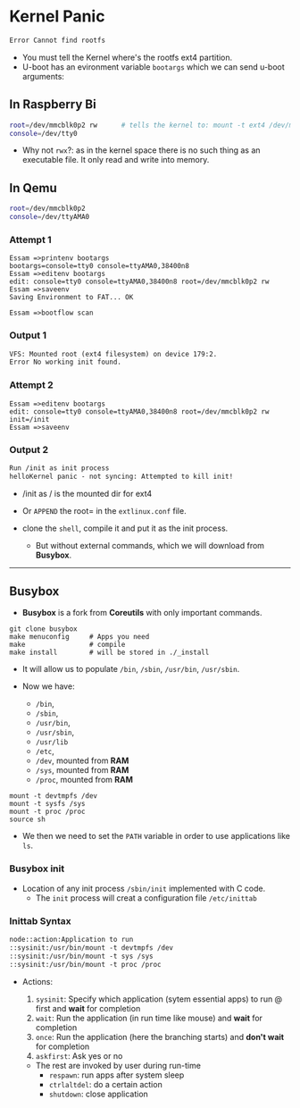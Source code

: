 # Kernel Panic

```txt
Error Cannot find rootfs
```

* You must tell the Kernel where's the rootfs ext4 partition.
* U-boot has an evironment variable `bootargs` which we can send u-boot arguments:

## In Raspberry Bi

```sh
root=/dev/mmcblk0p2 rw      # tells the kernel to: mount -t ext4 /dev/mmcblk0p2 /, rw
console=/dev/tty0
```

* Why not `rwx`?: as in the kernel space there is no such thing as an executable file. It only read and write into memory.

## In Qemu

```sh
root=/dev/mmcblk0p2
console=/dev/ttyAMA0
```

### Attempt 1

```shell
Essam =>printenv bootargs
bootargs=console=tty0 console=ttyAMA0,38400n8
Essam =>editenv bootargs 
edit: console=tty0 console=ttyAMA0,38400n8 root=/dev/mmcblk0p2 rw
Essam =>saveenv
Saving Environment to FAT... OK

Essam =>bootflow scan
```

### Output 1

```txt
VFS: Mounted root (ext4 filesystem) on device 179:2.
Error No working init found.
```

### Attempt 2

```shell
Essam =>editenv bootargs 
edit: console=tty0 console=ttyAMA0,38400n8 root=/dev/mmcblk0p2 rw init=/init
Essam =>saveenv
```

### Output 2

```txt
Run /init as init process
helloKernel panic - not syncing: Attempted to kill init! 
```

* /init as / is the mounted dir for ext4

* Or `APPEND` the root= in the `extlinux.conf` file.

* clone the `shell`, compile it and put it as the init process.
  * But without external commands, which we will download from **Busybox**.

---

## Busybox

* **Busybox** is a fork from **Coreutils** with only important commands.

```shell
git clone busybox
make menuconfig     # Apps you need
make                # compile
make install        # will be stored in ./_install 
```

* It will allow us to populate `/bin`, `/sbin`, `/usr/bin`, `/usr/sbin`.

* Now we have:
  * `/bin`,
  * `/sbin`,
  * `/usr/bin`,
  * `/usr/sbin`,
  * `/usr/lib`
  * `/etc`,
  * `/dev`,     mounted from **RAM**
  * `/sys`,     mounted from **RAM**
  * `/proc`,    mounted from **RAM**

```shell
mount -t devtmpfs /dev
mount -t sysfs /sys
mount -t proc /proc
source sh
```

* We then we need to set the `PATH` variable in order to use applications like `ls`.

### Busybox init

* Location of any init process `/sbin/init` implemented with C code.
  * The `init` process will creat a configuration file `/etc/inittab`

### Inittab Syntax

```txt
node::action:Application to run
::sysinit:/usr/bin/mount -t devtmpfs /dev
::sysinit:/usr/bin/mount -t sys /sys
::sysinit:/usr/bin/mount -t proc /proc
```

* Actions:
  1. `sysinit`: Specify which application (sytem essential apps) to run @ first and **wait** for completion
  2. `wait`: Run the application (in run time like mouse) and **wait** for completion
  3. `once`: Run the application (here the branching starts) and **don't wait** for completion
  4. `askfirst`: Ask yes or no

  * The rest are invoked by user during run-time
    * `respawn`: run apps after system sleep
    * `ctrlaltdel`: do a certain action
    * `shutdown`: close application

